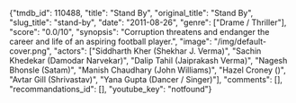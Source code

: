{"tmdb_id": 110488, "title": "Stand By", "original_title": "Stand By", "slug_title": "stand-by", "date": "2011-08-26", "genre": ["Drame / Thriller"], "score": "0.0/10", "synopsis": "Corruption threatens and endanger the career and life of an aspiring football player.", "image": "/img/default-cover.png", "actors": ["Siddharth Kher (Shekhar J. Verma)", "Sachin Khedekar (Damodar Narvekar)", "Dalip Tahil (Jaiprakash Verma)", "Nagesh Bhonsle (Satam)", "Manish Chaudhary (John Williams)", "Hazel Croney ()", "Avtar Gill (Shrivastav)", "Yana Gupta (Dancer / Singer)"], "comments": [], "recommandations_id": [], "youtube_key": "notfound"}